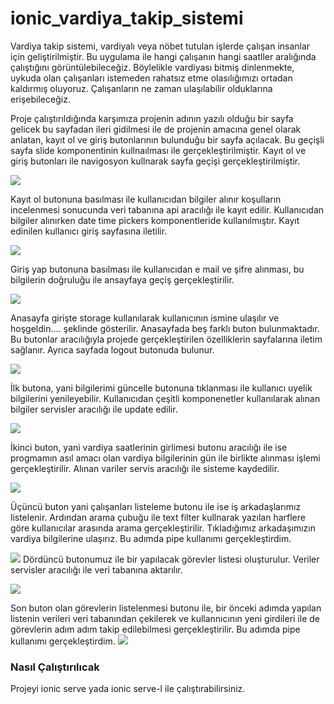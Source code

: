 # ionic_vardiya_takip_sistemi


   Vardiya takip sistemi, vardiyalı veya nöbet tutulan işlerde çalışan insanlar için geliştirilmiştir. Bu uygulama ile hangi çalışanın hangi saatller aralığında çalıştığını görüntülebileceğiz. Böylelikle vardiyası bitmiş dinlenmekte, uykuda olan çalışanları istemeden rahatsız etme olasılığımızı ortadan kaldırmış oluyoruz. Çalışanların ne zaman ulaşılabilir olduklarına erişebileceğiz.

  Proje çalıştırıldığında karşımıza projenin adının yazılı olduğu bir sayfa gelicek bu sayfadan ileri gidilmesi ile de projenin amacına genel olarak anlatan, kayıt ol ve giriş butonlarının bulunduğu bir sayfa açılacak. Bu geçişli sayfa slide komponentinin kullnaılması ile gerçekleştirilmiştir. Kayıt ol ve giriş butonları ile navigosyon kullnarak sayfa geçişi gerçekleştirilmiştir.

![](https://github.com/berfinkosemen/ionic_vardiya_takip_sistemi/blob/main/1.gif)

   Kayıt ol butonuna basılması ile kullanıcıdan bilgiler alınır koşulların incelenmesi sonucunda veri tabanına api aracılığı ile kayıt edilir. Kullanıcıdan bilgiler alınırken date time pickers komponentleride kullanılmıştır. Kayıt edinilen kullanıcı
giriş sayfasına iletilir.

![](https://github.com/berfinkosemen/ionic_vardiya_takip_sistemi/blob/main/20210120_192616.gif)

   Giriş yap butonuna basılması ile kullanıcıdan e mail ve şifre alınması, bu bilgilerin doğruluğu ile ansayfaya geçiş gerçekleştirilir.

![](https://github.com/berfinkosemen/ionic_vardiya_takip_sistemi/blob/main/20210120_214928.gif)

   Anasayfa girişte storage kullanılarak kullanıcının ismine ulaşılır ve hoşgeldin.... şeklinde gösterilir. Anasayfada beş farklı 
buton bulunmaktadır. Bu butonlar aracılığıyla projede gerçekleştirilen özelliklerin sayfalarına iletim sağlanır. Ayrıca sayfada logout 
butonuda bulunur.

![](https://github.com/berfinkosemen/ionic_vardiya_takip_sistemi/blob/main/20210120_215030.gif)

   İlk butona, yani bilgilerimi güncelle butonuna tıklanması ile kullanıcı uyelik bilgilerini yenileyebilir. Kullanıcıdan çeşitli komponenetler kullanılarak alınan bilgiler
servisler aracılığı ile update edilir.

  ![](https://github.com/berfinkosemen/ionic_vardiya_takip_sistemi/blob/main/20210120_215121.gif)
  
   İkinci buton, yani vardiya saatlerinin girlimesi butonu aracılığı ile ise progmamın asıl amacı olan vardiya bilgilerinin gün ile birlikte alınması işlemi gerçekleştirilir. 
Alınan variler servis aracılığı ile sisteme kaydedilir.
 
  ![](https://github.com/berfinkosemen/ionic_vardiya_takip_sistemi/blob/main/20210120_215146.gif)
  
  Üçüncü buton yani çalışanları listeleme butonu ile ise iş arkadaşlarımız listelenir. Ardından arama çubuğu ile text filter kullnarak yazılan harflere göre kullanıcılar arasında arama gerçekleştirilir. Tıkladığımız arkadaşımızın vardiya bilgilerine ulaşırız. Bu adımda pipe kullanımı gerçekleştirdim.
 
 ![](https://github.com/berfinkosemen/ionic_vardiya_takip_sistemi/blob/main/20210120_215220.gif)
 Dördüncü butonumuz ile bir yapılacak görevler listesi oluşturulur. Veriler servisler aracılığı ile veri tabanına aktarılır.
 
 ![](https://github.com/berfinkosemen/ionic_vardiya_takip_sistemi/blob/main/20210120_215319.gif)
 
 Son buton olan görevlerin listelenmesi butonu ile, bir önceki adımda yapılan listenin verileri veri tabanından çekilerek ve kullannıcının yeni girdileri ile de görevlerin adım adım takip edilebilmesi gerçekleştirilir. Bu adımda pipe kullanımı gerçekleştirdim.
 ![](https://github.com/berfinkosemen/ionic_vardiya_takip_sistemi/blob/main/20210120_215403.gif)
 
 
 <h3>Nasıl Çalıştırılıcak</h3>
 Projeyi ionic serve yada ionic serve-l ile çalıştırabilirsiniz.
 
 
 
